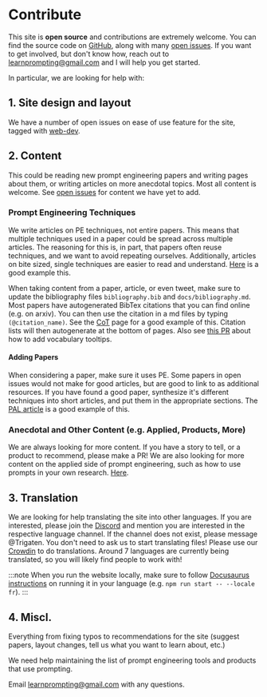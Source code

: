 # Contribute

This site is **open source** and contributions are extremely welcome. 
You can find the source code on [GitHub](https://github.com/trigaten/Learn_Prompting),
along with many [open issues](https://github.com/trigaten/Learn_Prompting/issues). 
If you want to get involved, but don't know how, reach out to learnprompting@gmail.com and I will help you get started.

In particular, we are looking for help with:

## 1. Site design and layout

We have a number of open issues on ease of use feature for the site, tagged with [web-dev](https://github.com/trigaten/Learn_Prompting/issues?q=is%3Aissue+is%3Aopen+label%3Aweb-dev+).

## 2. Content

This could be reading new prompt engineering papers and writing pages about them,
or writing articles on more anecdotal topics. Most all content is welcome. See [open
issues](https://github.com/trigaten/Learn_Prompting/issues) for content we have yet to add.

### Prompt Engineering Techniques

We write articles on PE techniques, not entire papers. This means that multiple techniques used in a paper could be spread across multiple articles. The reasoning for this is, in part, that papers often reuse techniques, and we want to avoid repeating ourselves. Additionally, articles on bite sized, single techniques are easier to read and understand. [Here](https://learnprompting.org/docs/basics/instructions) is a good example this.

When taking content from a paper, article, or even tweet, make sure to update the bibliography files `bibliography.bib` and `docs/bibliography.md`. Most papers have autogenerated BibTex citations that you can find online (e.g. on arxiv). You can then use the citation in a md files by typing `(@citation_name)`. See the [CoT](https://github.com/trigaten/Learn_Prompting/blob/main/docs/intermediate/chain_of_thought.md) page for a good example of this. Citation lists will then autogenerate at the bottom of pages. Also see [this PR](https://github.com/trigaten/Learn_Prompting/pull/283) about how to add vocabulary tooltips.


#### Adding Papers

When considering a paper, make sure it uses PE. Some papers in open issues would not 
make for good articles, but are good to link to as additional resources. If you have
found a good paper, synthesize it's different techniques into short articles, and put them in the appropriate sections. The [PAL article](https://learnprompting.org/docs/advanced_applications/pal) is a good example of this. 

### Anecdotal and Other Content (e.g. Applied, Products, More)

We are always looking for more content. If you have a story to tell, or a product to recommend, please make a PR! We are also looking for more content on the applied side of prompt engineering, such as how to use prompts in your own research. [Here](https://learnprompting.org/docs/applied_prompting/build_chatgpt).

## 3. Translation

We are looking for help translating the site into other languages. If you are interested, please join the [Discord](https://discord.gg/learn-prompting-1046228027434086460) and mention you are interested in the respective language channel. If the channel does not exist, please message @Trigaten. You don't need to ask us to start translating files! Please use our [Crowdin](https://crowdin.com/project/learnprompting/invite?h=8c00bba6b2694973dad8b19d2e7283c51769691) to do translations. Around 7 languages are currently being translated, so you will likely find people to work with! 

:::note
When you run the website locally, make sure to follow [Docusaurus instructions](https://docusaurus.io/docs/i18n/tutorial#start-your-site) on running it in your language (e.g. `npm run start -- --locale fr`).
:::

## 4. Miscl.

Everything from fixing typos to recommendations for the site (suggest papers, 
layout changes, tell us what you want to learn about, etc.)

We need help maintaining the list of prompt engineering tools and products that use prompting.


Email learnprompting@gmail.com with any questions.
